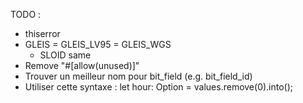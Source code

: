 TODO :

* thiserror
* GLEIS = GLEIS_LV95 = GLEIS_WGS
    * SLOID same
* Remove "#[allow(unused)]"
* Trouver un meilleur nom pour bit_field (e.g. bit_field_id)
* Utiliser cette syntaxe : let hour: Option<i16> = values.remove(0).into();
